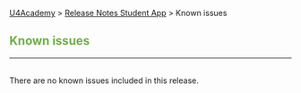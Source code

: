[U4Academy](../README.md) > [Release Notes Student App](README.md) > Known issues

## <span style="color:#70ad47">Known issues</span> <br>

______
<br>
There are no known issues included in this release.
